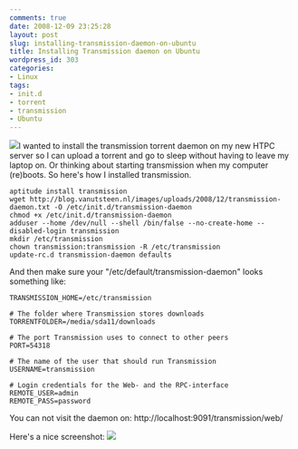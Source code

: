 ```yaml
---
comments: true
date: 2008-12-09 23:25:28
layout: post
slug: installing-transmission-daemon-on-ubuntu
title: Installing Transmission daemon on Ubuntu
wordpress_id: 303
categories:
- Linux
tags:
- init.d
- torrent
- transmission
- Ubuntu
---
```


[![](/images/uploads/2008/12/transmission-logo-new-300x300.png)](/images/uploads/2008/12/transmission-logo-new.png)I wanted to install the transmission torrent daemon on my new HTPC server so I can upload a torrent and go to sleep without having to leave my laptop on. Or thinking about starting transmission when my computer (re)boots. So here's how I installed transmission.

```
aptitude install transmission
wget http://blog.vanutsteen.nl/images/uploads/2008/12/transmission-daemon.txt -O /etc/init.d/transmission-daemon
chmod +x /etc/init.d/transmission-daemon
adduser --home /dev/null --shell /bin/false --no-create-home --disabled-login transmission
mkdir /etc/transmission
chown transmission:transmission -R /etc/transmission
update-rc.d transmission-daemon defaults
```

And then make sure your "/etc/default/transmission-daemon" looks something like:

```
TRANSMISSION_HOME=/etc/transmission

# The folder where Transmission stores downloads
TORRENTFOLDER=/media/sda11/downloads

# The port Transmission uses to connect to other peers
PORT=54318

# The name of the user that should run Transmission
USERNAME=transmission

# Login credentials for the Web- and the RPC-interface
REMOTE_USER=admin
REMOTE_PASS=password
```

You can not visit the daemon on: http://localhost:9091/transmission/web/

Here's a nice screenshot:
[![](/images/uploads/2008/12/transmission_screenshot-300x231.png)](/images/uploads/2008/12/transmission_screenshot.png)
